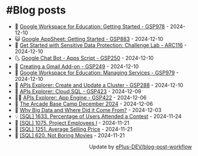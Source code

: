 # #Blog posts
<!-- BLOG-POST-LIST:START -->
- 🧰 [Google Workspace for Education: Getting Started - GSP978](https://eplus.dev/google-workspace-for-education-getting-started-gsp978) - 2024-12-10
- 😺 [Google AppSheet: Getting Started - GSP883](https://eplus.dev/google-appsheet-getting-started-gsp883) - 2024-12-10
- 🗽 [Get Started with Sensitive Data Protection: Challenge Lab - ARC116](https://eplus.dev/get-started-with-sensitive-data-protection-challenge-lab-arc116) - 2024-12-10
- 🌜 [Google Chat Bot - Apps Script - GSP250](https://eplus.dev/google-chat-bot-apps-script-gsp250) - 2024-12-10
- 📝 [Creating a Gmail Add-on - GSP249](https://eplus.dev/creating-a-gmail-add-on-gsp249) - 2024-12-10
- 🚀 [Google Workspace for Education: Managing Services - GSP979](https://eplus.dev/google-workspace-for-education-managing-services-gsp979) - 2024-12-10
- 💼 [APIs Explorer: Create and Update a Cluster - GSP288](https://eplus.dev/apis-explorer-create-and-update-a-cluster-gsp288) - 2024-12-10
- 🦣 [APIs Explorer: Cloud SQL - GSP423](https://eplus.dev/apis-explorer-cloud-sql-gsp423) - 2024-12-09
- 👨‍🏫 [APIs Explorer: App Engine - GSP422](https://eplus.dev/apis-explorer-app-engine-gsp422) - 2024-12-06
- 🔭 [The Arcade Base Camp December 2024](https://eplus.dev/the-arcade-base-camp-december-2024) - 2024-12-06
- 🤡 [Why Big Data and Where Did it Come From?](https://eplus.dev/why-big-data-and-where-did-it-come-from) - 2024-12-03
- 💡 [[SQL] 1633. Percentage of Users Attended a Contest](https://eplus.dev/sql-1633-percentage-of-users-attended-a-contest) - 2024-11-24
- 🦣 [[SQL] 1075. Project Employees I](https://eplus.dev/sql-1075-project-employees-i) - 2024-11-21
- 💪 [[SQL] 1251. Average Selling Price](https://eplus.dev/sql-1251-average-selling-price) - 2024-11-21
- 🤡 [[SQL] 620. Not Boring Movies](https://eplus.dev/sql-620-not-boring-movies) - 2024-11-21<!-- BLOG-POST-LIST:END -->
<div align="right">
  Update by <a target="_blank"
    href="https://github.com/ePlus-DEV/blog-post-workflow">ePlus-DEV/blog-post-workflow</a>
</div>

